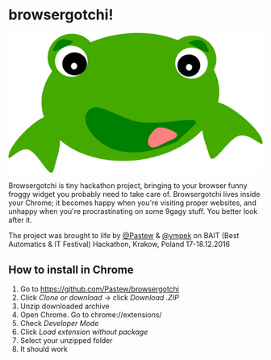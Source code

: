# browsergotchi!

![browsergotchi mascot](https://raw.githubusercontent.com/Pastew/browsergotchi/master/icons/big.png)

Browsergotchi is tiny hackathon project, bringing to your browser funny froggy widget you probably need to take care of.
Browsergotchi lives inside your Chrome; it becomes happy when you're visiting proper websites, and unhappy when you're procrastinating on some 9gagy stuff. You better look after it.

The project was brought to life by [@Pastew](https://github.com/Pastew) & [@ympek](https://github.com/ympek)
on BAIT (Best Automatics & IT Festival) Hackathon,
Krakow, Poland
17-18.12.2016

## How to install in Chrome
1. Go to https://github.com/Pastew/browsergotchi
1. Click *Clone or download* -> click *Download .ZIP*
1. Unzip downloaded archive
1. Open Chrome. Go to chrome://extensions/
1. Check *Developer Mode*
1. Click *Load extension without package*
1. Select your unzipped folder
1. It should work

